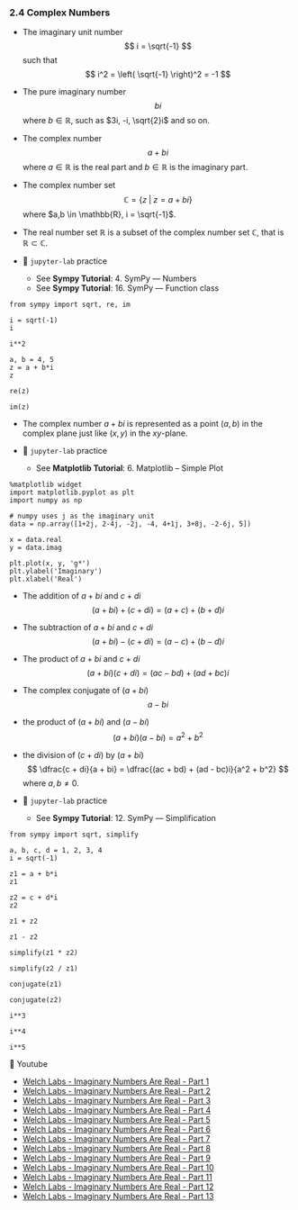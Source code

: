 ### 2.4 Complex Numbers

- The imaginary unit number
$$ i = \sqrt{-1} $$
such that 
$$ i^2 = \left( \sqrt{-1} \right)^2 = -1 $$

- The pure imaginary number
$$b i$$
where $b \in \mathbb{R}$, such as $3i, -i, \sqrt{2}i$ and so on.

- The complex number
$$ a + bi $$
where $a \in \mathbb{R}$ is the real part and $b \in \mathbb{R}$ is the imaginary part.

- The complex number set
$$ \mathbb{C} = \lbrace z \;\vert\; z = a + bi \rbrace $$
where $a,b \in \mathbb{R}, i = \sqrt{-1}$.

- The real number set $\mathbb{R}$ is a subset of the complex number set $\mathbb{C}$, that is $\mathbb{R} \subset \mathbb{C}$.


- 🎯 `jupyter-lab` practice
    - See **Sympy Tutorial**: 4. SymPy ― Numbers
    - See **Sympy Tutorial**: 16. SymPy ― Function class

```
from sympy import sqrt, re, im

i = sqrt(-1)
i

i**2

a, b = 4, 5
z = a + b*i
z

re(z)

im(z)
```

- The complex number $a + bi$ is represented as a point $(a, b)$ in the complex plane just like $(x, y)$ in the $xy$-plane.


- 🎯 `jupyter-lab` practice
    - See **Matplotlib Tutorial**: 6. Matplotlib – Simple Plot

```
%matplotlib widget
import matplotlib.pyplot as plt
import numpy as np

# numpy uses j as the imaginary unit
data = np.array([1+2j, 2-4j, -2j, -4, 4+1j, 3+8j, -2-6j, 5])

x = data.real
y = data.imag
  
plt.plot(x, y, 'g*')
plt.ylabel('Imaginary')
plt.xlabel('Real')
```

- The addition of $a + bi$ and $c + di$
$$ (a + bi) + (c + di) = (a + c) + (b + d)i $$

- The subtraction of $a + bi$ and $c + di$
$$ (a + bi) - (c + di) = (a - c) + (b - d)i $$

- The product of $a + bi$ and $c + di$
$$(a + bi)(c + di) = (ac − bd) + (ad + bc)i$$

- The complex conjugate of $(a + bi)$
$$ a - bi $$

- the product of $(a + bi)$ and $(a - bi)$
$$(a + bi)(a - bi) = a^2 + b^2 $$

- the division of $(c + di)$ by $(a + bi)$
$$ \dfrac{c + di}{a + bi} = \dfrac{(ac + bd) + (ad - bc)i}{a^2 + b^2} $$
where $a, b \neq 0$.


- 🎯 `jupyter-lab` practice
    - See **Sympy Tutorial**: 12. SymPy ― Simplification

```
from sympy import sqrt, simplify

a, b, c, d = 1, 2, 3, 4
i = sqrt(-1)

z1 = a + b*i
z1

z2 = c + d*i
z2

z1 + z2

z1 - z2

simplify(z1 * z2)

simplify(z2 / z1)

conjugate(z1)

conjugate(z2)

i**3

i**4

i**5
```


📀 Youtube
- [Welch Labs - Imaginary Numbers Are Real - Part 1](https://www.youtube.com/watch?v=T647CGsuOVU)
- [Welch Labs - Imaginary Numbers Are Real - Part 2](https://www.youtube.com/watch?v=2HrSG0fdxLY)
- [Welch Labs - Imaginary Numbers Are Real - Part 3](https://www.youtube.com/watch?v=N9QOLrfcKNc)
- [Welch Labs - Imaginary Numbers Are Real - Part 4](https://www.youtube.com/watch?v=DThAoT3q2V4)
- [Welch Labs - Imaginary Numbers Are Real - Part 5](https://www.youtube.com/watch?v=65wYmy8Pf-Y)
- [Welch Labs - Imaginary Numbers Are Real - Part 6](https://www.youtube.com/watch?v=z5IG_6_zPDo)
- [Welch Labs - Imaginary Numbers Are Real - Part 7](https://www.youtube.com/watch?v=YHvR8siIiD0)
- [Welch Labs - Imaginary Numbers Are Real - Part 8](https://www.youtube.com/watch?v=iecUL8_OxrU)
- [Welch Labs - Imaginary Numbers Are Real - Part 9](https://www.youtube.com/watch?v=dLn5H69lS0w)
- [Welch Labs - Imaginary Numbers Are Real - Part 10](https://www.youtube.com/watch?v=pNp8Qf20-sA)
- [Welch Labs - Imaginary Numbers Are Real - Part 11](https://www.youtube.com/watch?v=0hiWbdc8QEk)
- [Welch Labs - Imaginary Numbers Are Real - Part 12](https://www.youtube.com/watch?v=DpUmrKOQhAM)
- [Welch Labs - Imaginary Numbers Are Real - Part 13](https://www.youtube.com/watch?v=4MmSZrAlqKc)